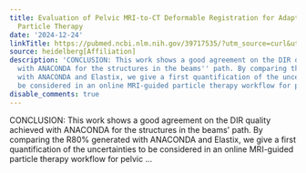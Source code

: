 ```yaml
---
title: Evaluation of Pelvic MRI-to-CT Deformable Registration for Adaptive MR-Guided
  Particle Therapy
date: '2024-12-24'
linkTitle: https://pubmed.ncbi.nlm.nih.gov/39717535/?utm_source=curl&utm_medium=rss&utm_campaign=pubmed-2&utm_content=1FakS-2QOkCT8HsMOQP1bCRQ4YzyumYOmxmF0moLsQ3dFB1E9V&fc=20220326224207&ff=20241224170756&v=2.18.0.post9+e462414
source: heidelberg[Affiliation]
description: 'CONCLUSION: This work shows a good agreement on the DIR quality achieved
  with ANACONDA for the structures in the beams'' path. By comparing the R80% generated
  with ANACONDA and Elastix, we give a first quantification of the uncertainties to
  be considered in an online MRI-guided particle therapy workflow for pelvic ...'
disable_comments: true
---
```

CONCLUSION: This work shows a good agreement on the DIR quality achieved with ANACONDA for the structures in the beams' path. By comparing the R80% generated with ANACONDA and Elastix, we give a first quantification of the uncertainties to be considered in an online MRI-guided particle therapy workflow for pelvic ...